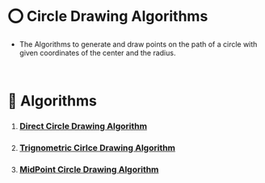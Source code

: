 # ⭕ Circle Drawing Algorithms
- The Algorithms to generate and draw points on the path of a circle with given coordinates of the center and the radius.

&nbsp;
# 🤖 Algorithms
1. ### **[Direct Circle Drawing Algorithm](./DirectCircle.md)**
2. ### **[Trignometric Cirlce Drawing Algorithm](./TrignometricCircle.md)**
3. ### **[MidPoint Circle Drawing Algorithm]()**
